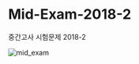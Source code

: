 # Mid-Exam-2018-2
중간고사 시험문제 2018-2

![mid_exam](https://user-images.githubusercontent.com/1857075/47419682-aad6f000-d7b7-11e8-9ee6-055e86187e3c.jpg)
